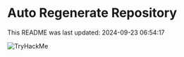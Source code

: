 # Auto Regenerate Repository

This README was last updated: 2024-09-23 06:54:17

 ![TryHackMe](https://tryhackme.com/badge/533634)